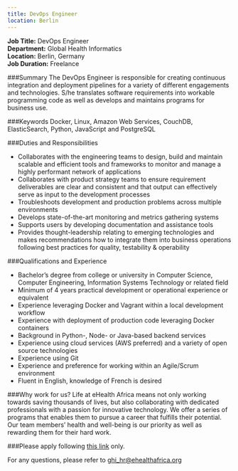 ```yaml
---
title: DevOps Engineer
location: Berlin
---
```

**Job Title:** DevOps Engineer  
**Department:** Global Health Informatics  
**Location:** Berlin, Germany  
**Job Duration:** Freelance

###Summary
The DevOps Engineer is responsible for creating continuous integration and deployment pipelines for a variety of different engagements and technologies. S/he translates software requirements into workable programming code as well as develops and maintains programs for business use.

###Keywords
Docker, Linux, Amazon Web Services, CouchDB, ElasticSearch, Python, JavaScript and PostgreSQL

###Duties and Responsibilities

* Collaborates with the engineering teams to design, build and maintain scalable and efficient tools and frameworks to monitor and manage a highly performant network of applications
* Collaborates with product strategy teams to ensure requirement deliverables are clear and consistent and that output can effectively serve as input to the development processes
* Troubleshoots development and production problems across multiple environments
* Develops state-of-the-art monitoring and metrics gathering systems
* Supports users by developing documentation and assistance tools
* Provides thought-leadership relating to emerging technologies and makes recommendations how to integrate them into business operations following best practices for quality, testability & operability

###Qualifications and Experience

* Bachelor’s degree from college or university in Computer Science, Computer Engineering, Information Systems Technology or related field
* Minimum of 4 years practical development or operational experience or equivalent
* Experience leveraging Docker and Vagrant within a local development workflow  
* Experience with deployment of production code leveraging Docker containers
* Background in Python-,  Node-  or Java-based backend services
* Experience using cloud services (AWS preferred) and a variety of open source technologies
* Experience using Git
* Experience and preference for working within an Agile/Scrum environment
* Fluent in English, knowledge of French is desired

###Why work for us?
Life at eHealth Africa means not only working towards saving thousands of lives, but also collaborating with dedicated professionals with a passion for innovative technology. We offer a series of programs that enables them to pursue a career that fulfills their potential. Our team members’ health and well-being is our priority as well as rewarding them for their hard work.

###Please apply following [this link](http://ehealthafrica.applytojob.com/apply/SW2SVN/DevOps-Engineer) only.

For any questions, please refer to [ghi_hr@ehealthafrica.org](mailto:ghi_hr@ehealthafrica.org)

